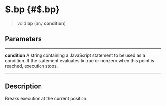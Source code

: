 \$.bp {#$.bp}
=====

> void **bp** (any **condition**)

Parameters
----------

  --------------- ----------------------------------------------------------------
  **condition**   A string containing a JavaScript statement to be used as a
                  condition. If the statement evaluates to true or nonzero when
                  this point is reached, execution stops.
  --------------- ----------------------------------------------------------------

Description
-----------

Breaks execution at the current position.
